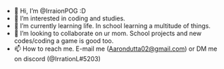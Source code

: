 - 👋 Hi, I’m @IrraionPOG                                                     :D
- 👀 I’m interested in coding and studies.
- 🌱 I’m currently learning life. In school learning a multitude of things.
- 💞️ I’m looking to collaborate on ur mom. School projects and new codes/coding a game is good too.
- 📫 How to reach me. E-mail me (Aarondutta02@gmail.com) or DM me on discord (@IrrationL#5203)

<!---
IrraionPOG/IrraionPOG is a ✨ special ✨ repository because its `README.md` (this file) appears on your GitHub profile.
You can click the Preview link to take a look at your changes.
--->
